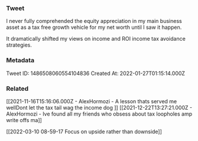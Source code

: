 ### Tweet
I never fully comprehended the equity appreciation in my main business asset as a tax free growth vehicle for my net worth until I saw it happen.

It dramatically shifted my views on income and ROI income tax avoidance strategies.

### Metadata
Tweet ID: 1486508060554104836
Created At: 2022-01-27T01:15:14.000Z

### Related
[[2021-11-16T15:16:06.000Z - AlexHormozi - A lesson thats served me wellDont let the tax tail wag the income dog ]]
[[2021-12-22T13:27:21.000Z - AlexHormozi - Ive found all my friends who obsess about tax loopholes amp write offs ma]]

[[2022-03-10 08-59-17 Focus on upside rather than downside]]

